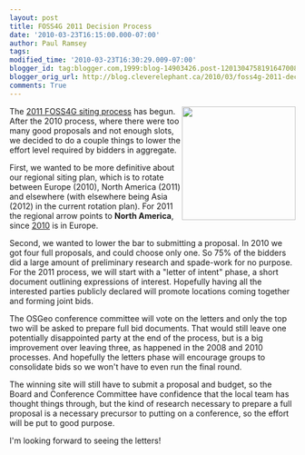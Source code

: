 ```yaml
---
layout: post
title: FOSS4G 2011 Decision Process
date: '2010-03-23T16:15:00.000-07:00'
author: Paul Ramsey
tags: 
modified_time: '2010-03-23T16:30:29.009-07:00'
blogger_id: tag:blogger.com,1999:blog-14903426.post-1201304758191647008
blogger_orig_url: http://blog.cleverelephant.ca/2010/03/foss4g-2011-decision-process.html
comments: True
---
```


<img src="http://2010.foss4g.org/img/OSGeo_logo.png" style="width:200px; float:right;" /> The [2011 FOSS4G siting process](http://www.osgeo.org/news/2010/foss4g-rfp) has begun. After the 2010 process, where there were too many good proposals and not enough slots, we decided to do a couple things to lower the effort level required by bidders in aggregate.

First, we wanted to be more definitive about our regional siting plan, which is to rotate between Europe (2010), North America (2011) and elsewhere (with elsewhere being Asia (2012) in the current rotation plan). For 2011 the regional arrow points to **North America**, since [2010](http://2010.foss4g.org/) is in Europe.

Second, we wanted to lower the bar to submitting a proposal. In 2010 we got four full proposals, and could choose only one. So 75% of the bidders did a large amount of preliminary research and spade-work for no purpose. For the 2011 process, we will start with a "letter of intent" phase, a short document outlining expressions of interest. Hopefully having all the interested parties publicly declared will promote locations coming together and forming joint bids.

 The OSGeo conference committee will vote on the letters and only the top two will be asked to prepare full bid documents. That would still leave one potentially disappointed party at the end of the process, but is a big improvement over leaving three, as happened in the 2008 and 2010 processes. And hopefully the letters phase will encourage groups to consolidate bids so we won't have to even run the final round.

The winning site will still have to submit a proposal and budget, so the Board and Conference Committee have confidence that the local team has thought things through, but the kind of research necessary to prepare a full proposal is a necessary precursor to putting on a conference, so the effort will be put to good purpose.

I'm looking forward to seeing the letters!

